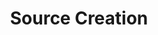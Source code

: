 ---
content-type: "stitch-js-function"
key: "source-creation-function"
order: 1


title: "Source Creation"
definition: "addSource(options)"
description: "{{ js.create-a-source.description }}"


options:
  - name: "type"
    required: true
    description: "{{ connect.common.attributes.type }}"

  - name: "ephemeral_token"
    required: false
    description: "{{ connect.common.attributes.ephemeral-token-js | flatify }}"

  - name: "default_streams"
    required: false
    description: "{{ connect.common.attributes.default-streams | flatify }}"


examples:
  - title: "HubSpot stream selection"
    description: "Select the `campaigns` and `companies` streams for a HubSpot source."
    code: |
      Stitch.addSource({
          "type": "platform.hubspot",
          "default_streams": {
              "campaigns": true,
              "companies": true
          },
          "ephemeral_token": "<EPHEMERAL_TOKEN>"
      }).then((result) => {
          console.log(`Integration created, type=${result.type}, id=${result.id}`);
      }).catch((error) => {
          console.log("Integration not created.", error);
      });
---